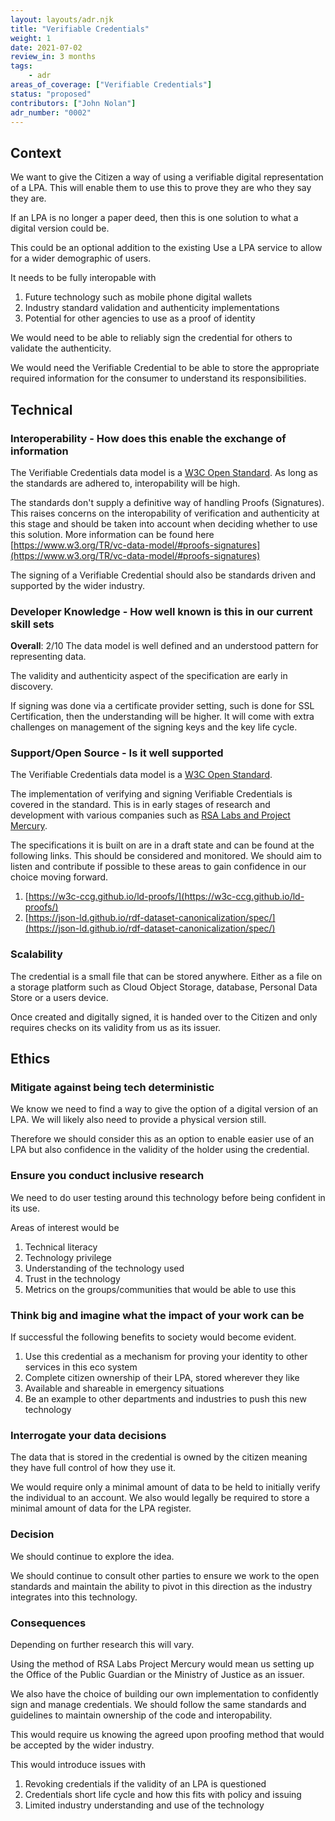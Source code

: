 ```yaml
---
layout: layouts/adr.njk
title: "Verifiable Credentials"
weight: 1
date: 2021-07-02
review_in: 3 months
tags:  
    - adr
areas_of_coverage: ["Verifiable Credentials"]
status: "proposed"
contributors: ["John Nolan"]
adr_number: "0002"
---
```


## Context

We want to give the Citizen a way of using a verifiable digital representation of a LPA. This will enable them to use this to prove they are who they say they are.

If an LPA is no longer a paper deed, then this is one solution to what a digital version could be.

This could be an optional addition to the existing Use a LPA service to allow for a wider demographic of users.

It needs to be fully interopable with

1. Future technology such as mobile phone digital wallets
2. Industry standard validation and authenticity implementations
3. Potential for other agencies to use as a proof of identity

We would need to be able to reliably sign the credential for others to validate the authenticity.

We would need the Verifiable Credential to be able to store the appropriate required information for the consumer to understand its responsibilities.

## Technical

### Interoperability - How does this enable the exchange of information

The Verifiable Credentials data model is a [W3C Open Standard](https://www.w3.org/TR/vc-data-model/). As long as the standards are adhered to, interopability will be high.

The standards don't supply a definitive way of handling Proofs (Signatures). This raises concerns on the interopability of verification and authenticity at this stage and should be taken into account when deciding whether to use this solution. More information can be found here [https://www.w3.org/TR/vc-data-model/#proofs-signatures](https://www.w3.org/TR/vc-data-model/#proofs-signatures)

The signing of a Verifiable Credential should also be standards driven and supported by the wider industry.

### Developer Knowledge - How well known is this in our current skill sets

**Overall**: 2/10
The data model is well defined and an understood pattern for representing data.

The validity and authenticity aspect of the specification are early in discovery.

If signing was done via a certificate provider setting, such is done for SSL Certification, then the understanding will be higher. It will come with extra challenges on management of the signing keys and the key life cycle.

### Support/Open Source - Is it well supported

The Verifiable Credentials data model is a [W3C Open Standard](https://www.w3.org/TR/vc-data-model/).

The implementation of verifying and signing Verifiable Credentials is covered in the standard. This is in early stages of research and development with various companies such as [RSA Labs and Project Mercury](https://mercury.rsalabs.com/).

The specifications it is built on are in a draft state and can be found at the following links. This should be considered and monitored. We should aim to listen and contribute if possible to these areas to gain confidence in our choice moving forward.

1. [https://w3c-ccg.github.io/ld-proofs/](https://w3c-ccg.github.io/ld-proofs/)
2. [https://json-ld.github.io/rdf-dataset-canonicalization/spec/](https://json-ld.github.io/rdf-dataset-canonicalization/spec/)

### Scalability

The credential is a small file that can be stored anywhere. Either as a file on a storage platform such as Cloud Object Storage, database, Personal Data Store or a users device.

Once created and digitally signed, it is handed over to the Citizen and only requires checks on its validity from us as its issuer.

## Ethics

### Mitigate against being tech deterministic

We know we need to find a way to give the option of a digital version of an LPA. We will likely also need to provide a physical version still.

Therefore we should consider this as an option to enable easier use of an LPA but also confidence in the validity of the holder using the credential.

### Ensure you conduct inclusive research

We need to do user testing around this technology before being confident in its use.

Areas of interest would be

1. Technical literacy
2. Technology privilege
3. Understanding of the technology used
4. Trust in the technology
5. Metrics on the groups/communities that would be able to use this

### Think big and imagine what the impact of your work can be

If successful the following benefits to society would become evident.

1. Use this credential as a mechanism for proving your identity to other services in this eco system
2. Complete citizen ownership of their LPA, stored wherever they like
3. Available and shareable in emergency situations
4. Be an example to other departments and industries to push this new technology

### Interrogate your data decisions

The data that is stored in the credential is owned by the citizen meaning they have full control of how they use it.

We would require only a minimal amount of data to be held to initially verify the individual to an account. We also would legally be required to store a minimal amount of data for the LPA register.

### Decision

We should continue to explore the idea.

We should continue to consult other parties to ensure we work to the open standards and maintain the ability to pivot in this direction as the industry integrates into this technology.

### Consequences

Depending on further research this will vary.

Using the method of RSA Labs Project Mercury would mean us setting up the Office of the Public Guardian or the Ministry of Justice as an issuer.

We also have the choice of building our own implementation to confidently sign and manage credentials. We should follow the same standards and guidelines to maintain ownership of the code and interopability.

This would require us knowing the agreed upon proofing method that would be accepted by the wider industry.

This would introduce issues with

1. Revoking credentials if the validity of an LPA is questioned
2. Credentials short life cycle and how this fits with policy and issuing
3. Limited industry understanding and use of the technology
